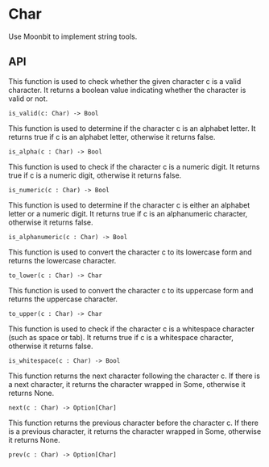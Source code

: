 # Char
Use Moonbit to implement string tools.

## API
This function is used to check whether the given character c is a valid character. It returns a boolean value indicating whether the character is valid or not.
```moonbit
is_valid(c: Char) -> Bool
```
This function is used to determine if the character c is an alphabet letter. It returns true if c is an alphabet letter, otherwise it returns false.
```moonbit
is_alpha(c : Char) -> Bool
```
This function is used to check if the character c is a numeric digit. It returns true if c is a numeric digit, otherwise it returns false.
```moonbit
is_numeric(c : Char) -> Bool
```
This function is used to determine if the character c is either an alphabet letter or a numeric digit. It returns true if c is an alphanumeric character, otherwise it returns false.
```moonbit
is_alphanumeric(c : Char) -> Bool
```
This function is used to convert the character c to its lowercase form and returns the lowercase character.
```moonbit
to_lower(c : Char) -> Char
```
This function is used to convert the character c to its uppercase form and returns the uppercase character.
```moonbit
to_upper(c : Char) -> Char
```
This function is used to check if the character c is a whitespace character (such as space or tab). It returns true if c is a whitespace character, otherwise it returns false.
```moonbit
is_whitespace(c : Char) -> Bool
```
This function returns the next character following the character c. If there is a next character, it returns the character wrapped in Some, otherwise it returns None.
```moonbit
next(c : Char) -> Option[Char]
```
This function returns the previous character before the character c. If there is a previous character, it returns the character wrapped in Some, otherwise it returns None.
```moonbit
prev(c : Char) -> Option[Char]
```
